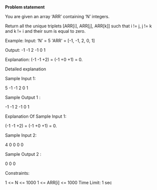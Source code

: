 **Problem statement**

You are given an array ‘ARR’ containing ‘N’ integers.



Return all the unique triplets [ARR[i], ARR[j], ARR[k]] such that i != j, j != k and k != i and their sum is equal to zero.



Example:
Input: ‘N’ = 5
'ARR' =  [-1, -1, 2, 0, 1]

Output:
-1 -1 2
-1 0 1

Explanation:
(-1 -1 +2) = (-1 +0 +1) = 0.

Detailed explanation

Sample Input 1:

5
-1 -1 2 0 1

Sample Output 1 :

-1 -1 2
-1 0 1

Explanation Of Sample Input 1:

(-1 -1 +2) = (-1 +0 +1) = 0.

Sample Input 2:

4
0 0 0 0

Sample Output 2 :

0 0 0

Constraints:

1  <= N <= 1000
1 <= ARR[i] <= 1000
Time Limit: 1 sec